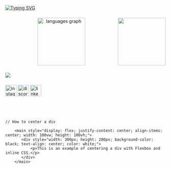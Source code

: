 [![Typing SVG](https://readme-typing-svg.herokuapp.com/?color=FF69B4&size=30&left=true&vLeft=true&width=1000&lines=Hi,+My+name+is+Riany+Mello;I'm+a+front-end+developer;Be+Welcome!+:%29)](https://git.io/typing-svg)

###

<div align="center">
  <img src="https://github-readme-stats.vercel.app/api/top-langs?username=RianyMello&locale=en&hide_title=false&layout=compact&card_width=320&langs_count=5&theme=dracula&hide_border=false" height="150" alt="languages graph"  />

<img align="right" height="150" src="https://i.imgflip.com/65efzo.gif"  />

</div>


###

<div align="left">
<a href="https://skillicons.dev">
  <img src="https://skillicons.dev/icons?i=git,github,vscode,javascript,typescript,nodejs,python,react,next,tailwind,styledcomponents,vercel,mysql,css,html,figma,wordpress" />
</a>
<br />
</div>

###

<div align="left">
  <img src="https://img.shields.io/static/v1?message=Instagram&logo=instagram&label=&color=E4405F&logoColor=white&labelColor=&style=for-the-badge" height="35" alt="instagram logo"  />
  <img src="https://img.shields.io/static/v1?message=Discord&logo=discord&label=&color=7289DA&logoColor=white&labelColor=&style=for-the-badge" height="35" alt="discord logo"  />
  <img src="https://img.shields.io/static/v1?message=LinkedIn&logo=linkedin&label=&color=0077B5&logoColor=white&labelColor=&style=for-the-badge" height="35" alt="linkedin logo"  />
</div>


##
   ```



   // How to center a div
  
       <main style="display: flex; justify-content: center; align-items: center; width: 100vw; height: 100vh;">
          <div style="width: 300px; height: 200px; background-color: black; text-align: center; color: white;">
              <p>This is an example of centering a div with Flexbox and inline CSS.</p>
          </div>
       </main>


```
